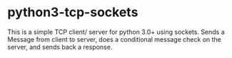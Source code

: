 # python3-tcp-sockets
This is a simple TCP client/ server for python 3.0+ using sockets. Sends a Message from client to server, does a conditional message check on the server, and sends back a response.  
